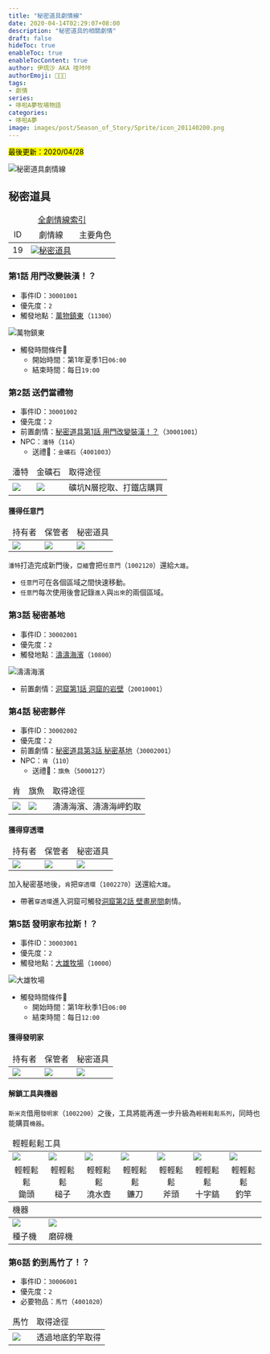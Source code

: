 ```yaml
---
title: "秘密道具劇情線"
date: 2020-04-14T02:29:07+08:00
description: "秘密道具的相關劇情"
draft: false
hideToc: true
enableToc: true
enableTocContent: true
author: 伊琉沙 AKA 哇咔咔
authorEmoji: 👩🏿‍🚀
tags: 
- 劇情
series:
- 哆啦A夢牧場物語
categories:
- 哆啦A夢
image: images/post/Season_of_Story/Sprite/icon_201140200.png
---
```

<mark>最後更新：2020/04/28</mark>

![秘密道具劇情線](/images/post/Season_of_Story/Sprite/icon_1002260.png)

## 秘密道具
<table>
    <thead>
        <tr>
            <td align="center" colspan="10" class="expand__content"><a href="../doraemon-story-index/#劇情線">全劇情線索引</a></td>
        </tr>
        <tr>
            <td align="center">ID</td>
            <td align="center">劇情線</td>
            <td align="center" colspan="10">主要角色</td>
        </tr>
    </thead>
    <tr>
        <td align="center" class="breadcrumb">19</td>
        <td align="center"><a href="../doraemon-story-19"><img src= "/images/post/Season_of_Story/Sprite/icon_201140200.png">秘密道具</a></td>
    </tr>
</table>

### 第1話 用門改變裝潢！？
+ 事件ID：`30001001`
+ 優先度：`2`
+ 觸發地點：[萬物鎮東](../doraemon-story-map-11300-east-natura)（`11300`）

![萬物鎮東](/images/post/Season_of_Story/Map/11300.png)
+ 觸發時間條件📆
    + 開始時間：第1年夏季1日`06:00`
    + 結束時間：每日`19:00`

### 第2話 送們當禮物
+ 事件ID：`30001002`
+ 優先度：`2`
+ 前置劇情：[秘密道具第1話 用門改變裝潢！？](#第1話-用門改變裝潢)（`30001001`）
+ NPC：`潘特`（`114`）
    + 送禮🎁：`金礦石`（`4001003`）
<table>
    <thead>
        <tr>
            <td>潘特</td>
            <td>金礦石</td>
            <td>取得途徑</td>
        </tr>
    </thead>
    <tr>
        <td><img src= "/images/post/Season_of_Story/Sprite/icon_201041140.png"></td>
        <td><img src= "/images/post/Season_of_Story/Sprite/icon_4001003.png"></td>
        <td>礦坑N層挖取、打鐵店購買</td>
    </tr>
</table>

#### 獲得任意門
<table>
    <thead>
        <tr>
            <td>持有者</td>
            <td>保管者</td>
            <td>秘密道具</td>
        </tr>
    </thead>
    <tr>
        <td><img src= "/images/post/Season_of_Story/Sprite/icon_201041200.png"></td>
        <td><img src= "/images/post/Season_of_Story/Sprite/icon_201041000.png"></td>
        <td><img src= "/images/post/Season_of_Story/Sprite/icon_1002120.png"></td>
    </tr>
</table>

`潘特`打造完成新門後，`亞緬`會把`任意門`（`1002120`）還給`大雄`。
+ `任意門`可在各個區域之間快速移動。
+ `任意門`每次使用後會記錄`進入`與`出來`的兩個區域。

### 第3話 秘密基地
+ 事件ID：`30002001`
+ 優先度：`2`
+ 觸發地點：[濤濤海濱](../doraemon-story-map-10800-zazan-beach)（`10800`）

![濤濤海濱](/images/post/Season_of_Story/Map/10800.png)
+ 前置劇情：[洞窟第1話 洞窟的岩壁](../doraemon-story-20#第1話-洞窟的岩壁)（`20010001`）

### 第4話 秘密夥伴
+ 事件ID：`30002002`
+ 優先度：`2`
+ 前置劇情：[秘密道具第3話 秘密基地](#第3話-秘密基地)（`30002001`）
+ NPC：`肯`（`110`）
    + 送禮🎁：`旗魚`（`5000127`）
<table>
    <thead>
        <tr>
            <td>肯</td>
            <td>旗魚</td>
            <td>取得途徑</td>
        </tr>
    </thead>
    <tr>
        <td><img src= "/images/post/Season_of_Story/Sprite/icon_201041100.png"></td>
        <td><img src= "/images/post/Season_of_Story/Sprite/icon_5000127.png"></td>
        <td>濤濤海濱、濤濤海岬釣取</td>
    </tr>
</table>

#### 獲得穿透環
<table>
    <thead>
        <tr>
            <td>持有者</td>
            <td>保管者</td>
            <td>秘密道具</td>
        </tr>
    </thead>
    <tr>
        <td><img src= "/images/post/Season_of_Story/Sprite/icon_201041100.png"></td>
        <td><img src= "/images/post/Season_of_Story/Sprite/icon_201041000.png"></td>
        <td><img src= "/images/post/Season_of_Story/Sprite/icon_1002270.png"></td>
    </tr>
</table>

加入秘密基地後，`肯`把`穿透環`（`1002270`）送還給`大雄`。
+ 帶著`穿透環`進入洞窟可觸發[洞窟第2話 壁畫房間](../doraemon-story-20#第2話-壁畫房間)劇情。

### 第5話 發明家布拉斯！？
+ 事件ID：`30003001`
+ 優先度：`2`
+ 觸發地點：[大雄牧場](../doraemon-story-map-10000-nobita-farm)（`10000`）

![大雄牧場](/images/post/Season_of_Story/Map/10000.png)
+ 觸發時間條件📆
    + 開始時間：第1年秋季1日`06:00`
    + 結束時間：每日`12:00`

#### 獲得發明家
<table>
    <thead>
        <tr>
            <td>持有者</td>
            <td>保管者</td>
            <td>秘密道具</td>
        </tr>
    </thead>
    <tr>
        <td><img src= "/images/post/Season_of_Story/Sprite/icon_201041160.png"></td>
        <td><img src= "/images/post/Season_of_Story/Sprite/icon_201041150.png"></td>
        <td><img src= "/images/post/Season_of_Story/Sprite/icon_1002200.png"></td>
    </tr>
</table>

#### 解鎖工具與機器
`斯米克`借用`發明家`（`1002200`）之後，工具將能再進一步升級為`輕輕鬆鬆系列`，同時也能購買`機器`。
<table>
    <thead>
        <tr>
            <td colspan="7">輕輕鬆鬆工具</td>
        </tr>
    </thead>
    <tr>
        <td><img src= "/images/post/Season_of_Story/Sprite/icon_1001005.png"></td>
        <td><img src= "/images/post/Season_of_Story/Sprite/icon_1001015.png"></td>
        <td><img src= "/images/post/Season_of_Story/Sprite/icon_1001025.png"></td>
        <td><img src= "/images/post/Season_of_Story/Sprite/icon_1001035.png"></td>
        <td><img src= "/images/post/Season_of_Story/Sprite/icon_1001045.png"></td>
        <td><img src= "/images/post/Season_of_Story/Sprite/icon_1001055.png"></td>
        <td><img src= "/images/post/Season_of_Story/Sprite/icon_1001065.png"></td>
    </tr>
    <tr>
        <td align="center">輕輕鬆鬆<br>鋤頭</td>
        <td align="center">輕輕鬆鬆<br>槌子</td>
        <td align="center">輕輕鬆鬆<br>澆水壺</td>
        <td align="center">輕輕鬆鬆<br>鐮刀</td>
        <td align="center">輕輕鬆鬆<br>斧頭</td>
        <td align="center">輕輕鬆鬆<br>十字鎬</td>
        <td align="center">輕輕鬆鬆<br>釣竿</td>
    </tr>
    <thead>
        <tr>
            <td colspan="7">機器</td>
        </tr>
    </thead>
    <tr>
        <td><img src= "/images/post/Season_of_Story/Sprite/icon_201080090.png"></td>
        <td><img src= "/images/post/Season_of_Story/Sprite/icon_201080100.png"></td>
    </tr>
    <tr>
        <td>種子機</td>
        <td>磨碎機</td>
    </tr>
</table>

### 第6話 釣到馬竹了！？
+ 事件ID：`30006001`
+ 優先度：`2`
+ 必要物品：`馬竹`（`4001020`）
<table>
    <thead>
        <tr>
            <td>馬竹</td>
            <td>取得途徑</td>
        </tr>
    </thead>
    <tr>
        <td><img src= "/images/post/Season_of_Story/Sprite/icon_4001020.png"></td>
        <td>透過地底釣竿取得</td>
    </tr>
</table>